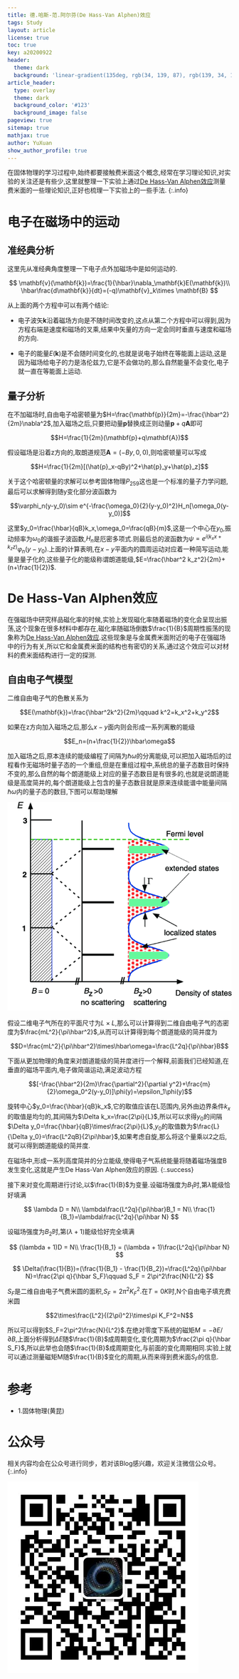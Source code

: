 ```yaml
---
title: 德.哈斯-范.阿尔芬(De Hass-Van Alphen)效应
tags: Study
layout: article
license: true
toc: true
key: a20200922
header:
  theme: dark
  background: 'linear-gradient(135deg, rgb(34, 139, 87), rgb(139, 34, 139))'
article_header:
  type: overlay
  theme: dark
  background_color: '#123'
  background_image: false
pageview: true
sitemap: true
mathjax: true
author: YuXuan
show_author_profile: true
---
```

在固体物理的学习过程中,始终都要接触费米面这个概念,经常在学习理论知识,对实验的关注还是有些少,这里就整理一下实验上通过[De Hass-Van Alphen效应](https://en.wikipedia.org/wiki/De_Haas%E2%80%93van_Alphen_effect)测量费米面的一些理论知识,正好也梳理一下实验上的一些手法.
{:.info}
<!--more-->
# 电子在磁场中的运动
## 准经典分析
这里先从准经典角度整理一下电子点外加磁场中是如何运动的.

$$
\mathbf{v}(\mathbf{k})=\frac{1}{\hbar}\nabla_\mathbf{k}E(\mathbf{k})\\
\hbar\frac{d\mathbf{k}}{dt}=(-q)\mathbf{v}_k\times \mathbf{B}
$$

从上面的两个方程中可以有两个结论:
- 电子波矢$\mathbf{k}$沿着磁场方向是不随时间改变的,这点从第二个方程中可以得到,因为方程右端是速度和磁场的叉乘,结果中矢量的方向一定会同时垂直与速度和磁场的方向.


- 电子的能量$E(\mathbf{k})$是不会随时间变化的,也就是说电子始终在等能面上运动,这是因为磁场给电子的力是洛伦兹力,它是不会做功的,那么自然能量不会变化,电子就一直在等能面上运动.

## 量子分析
在不加磁场时,自由电子哈密顿量为$H=\frac{\mathbf{p}}{2m}=-\frac{\hbar^2}{2m}\nabla^2$,加入磁场之后,只要把动量$\mathbf{p}$替换成正则动量$\mathbf{p}+q\mathbf{A}$即可

$$H=\frac{1}{2m}(\mathbf{p}+q\mathbf{A})$$

假设磁场是沿着z方向的,取朗道规范$\mathbf{A}=(-By,0,0)$,则哈密顿量可以写成

$$H=\frac{1}{2m}[(\hat{p}_x-qBy)^2+\hat{p}_y+\hat{p}_z]$$

关于这个哈密顿量的求解可以参考固体物理$P_259$这也是一个标准的量子力学问题,最后可以求解得到随y变化部分波函数为

$$\varphi_n(y-y_0)\sim e^{-\frac{\omega_0}{2}(y-y_0)^2}H_n[\omega_0(y-y_0)]$$

这里$y_0=\frac{\hbar}{qB}k_x,\omega_0=\frac{qB}{m}$,这是一个中心在$y_0$,振动频率为$\omega_0$的谐振子波函数,$H_n$是厄密多项式.则最后总的波函数为$\psi=e^{i(k_xx+k_zz)}\varphi_n(y-y_0)$.上面的计算表明,在$x-y$平面内的圆周运动对应着一种简写运动,能量是量子化的,这些量子化的能级称谓朗道能级,$E=\frac{\hbar^2 k_z^2}{2m}+(n+\frac{1}{2})$.

# De Hass-Van Alphen效应
在强磁场中研究样品磁化率的时候,实验上发现磁化率随着磁场的变化会呈现出振荡,这个现象在很多材料中都存在,磁化率随磁场倒数$\frac{1}{B}$周期性振荡的现象称为[De Hass-Van Alphen效应](https://en.wikipedia.org/wiki/De_Haas%E2%80%93van_Alphen_effect).这些现象是与金属费米面附近的电子在强磁场中的行为有关,所以它和金属费米面的结构也有密切的关系,通过这个效应可以对材料的费米面结构进行一定的探测.

## 自由电子气模型
二维自由电子气的色散关系为

$$E(\mathbf{k})=\frac{\hbar^2k^2}{2m}\qquad k^2=k_x^2+k_y^2$$

如果在z方向加入磁场之后,那么$x-y$面内则会形成一系列离散的能级

$$E_n=(n+\frac{1}{2})\hbar\omega$$

加入磁场之后,原本连续的能级编程了间隔为$\hbar\omega$的分离能级,可以把加入磁场后的过程看作无磁场时量子态的一个重组,但是在重组过程中,系统总的量子态数目时保持不变的,那么自然的每个朗道能级上对应的量子态数目是有很多的,也就是说朗道能级是高度简并的,每个朗道能级上包含的量子态数目就是原来连续能谱中能量间隔$\hbar\omega$内的量子态的数目,下图可以帮助理解

![png](/assets/images/research/landau-level.png)

假设二维电子气所在的平面尺寸为$L\times L$,那么可以计算得到二维自由电子气的态密度为$\frac{mL^2}{\pi\hbar^2}$,从而可以计算得到每个朗道能级的简并度为

$$D=\frac{mL^2}{\pi\hbar^2}\times\hbar\omega=\frac{L^2q}{\pi\hbar}B$$

下面从更加物理的角度来对朗道能级的简并度进行一个解释,前面我们已经知道,在垂直的磁场平面内,电子做简谐运动,满足波动方程

$$[-\frac{\hbar^2}{2m}\frac{\partial^2}{\partial y^2}+\frac{m}{2}\omega_0^2(y-y_0)]\phi(y)=\epsilon_1\phi(y)$$

旋转中心$y_0=\frac{\hbar}{qB}k_x$,它的取值应该在L范围内,另外由边界条件$k_x$的取值是均匀的,其间隔为$\Delta k_x=\frac{2\pi}{L}$,所以可以求得$y_0$的间隔$\Delta y_0=\frac{\hbar}{qB}\times\frac{2\pi}{L}$,$y_0$的取值数为$\frac{L}{\Delta y_0}=\frac{L^2qB}{2\pi\hbar}$,如果考虑自旋,那么将这个量乘以2之后,就可以得到朗道能级的简并度.

在磁场中,形成一系列高度简并的分立能级,使得电子气系统能量将随着磁场强度B发生变化,这就是产生De Hass-Van Alphen效应的原因.
{:.success}

接下来对变化周期进行讨论,以$\frac{1}{B}$为变量.设磁场强度为$B_1$时,第$\lambda$能级恰好填满

$$
\lambda D = N\\
\lambda\frac{L^2q}{\pi\hbar}B_1 = N\\
\frac{1}{B_1}=\lambda\frac{L^2q}{\pi\hbar N}
$$

设磁场强度为$B_2$时,第$(\lambda + 1)$能级恰好完全填满

$$
(\lambda + 1)D = N\\
\frac{1}{B_1} = (\lambda + 1)\frac{L^2q}{\pi\hbar N}
$$

$$
\Delta(\frac{1}{B})=(\frac{1}{B_1} - \frac{1}{B_2})=\frac{L^2q}{\pi\hbar N}=\frac{2\pi q}{\hbar S_F}\qquad S_F = 2\pi^2\frac{N}{L^2}
$$

$S_F$是二维自由电子气费米圆的面积,$S_F = 2\pi^2K^2_F$.在$T=0K$时,N个自由电子填充费米圆

$$2\times\frac{L^2}{(2\pi)^2}\times\pi K_F^2=N$$

所以可以得到$S_F=2\pi^2\frac{N}{L^2}$.在绝对零度下系统的磁矩$M=-\partial E/\partial B$,上面分析得到$\Delta E$随$\frac{1}{B}$成周期变化,变化周期为$\frac{2\pi q}{\hbar S_F}$,所以此举也会随$\frac{1}{B}$成周期变化,与前面的变化周期相同.实验上就可以通过测量磁矩M随$\frac{1}{B}$变化的周期,从而来得到费米面$S_F$的信息.

# 参考
- 1.固体物理(黄昆)

# 公众号
相关内容均会在公众号进行同步，若对该Blog感兴趣，欢迎关注微信公众号。
{:.info}

![png](/assets/images/qrcode.jpg)